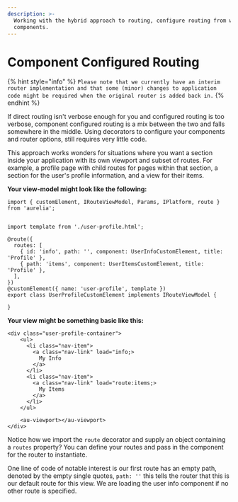 ```yaml
---
description: >-
  Working with the hybrid approach to routing, configure routing from within
  components.
---
```


# Component Configured Routing

{% hint style="info" %}
`Please note that we currently have an interim router implementation and that some (minor) changes to application code might be required when the original router is added back in.`
{% endhint %}

If direct routing isn't verbose enough for you and configured routing is too verbose, component configured routing is a mix between the two and falls somewhere in the middle. Using decorators to configure your components and router options, still requires very little code.

This approach works wonders for situations where you want a section inside your application with its own viewport and subset of routes. For example, a profile page with child routes for pages within that section, a section for the user's profile information, and a view for their items.

**Your view-model might look like the following:**

```text
import { customElement, IRouteViewModel, Params, IPlatform, route } from 'aurelia';

  
import template from './user-profile.html';

@route({
  routes: [
    { id: 'info', path: '', component: UserInfoCustomElement, title: 'Profile' },
    { path: 'items', component: UserItemsCustomElement, title: 'Profile' },
  ],
})
@customElement({ name: 'user-profile', template })
export class UserProfileCustomElement implements IRouteViewModel {

}
```

**Your view might be something basic like this:**

```text
<div class="user-profile-container">
    <ul>
      <li class="nav-item">
        <a class="nav-link" load="info;>
          My Info
        </a>
      </li>
      <li class="nav-item">
        <a class="nav-link" load="route:items;>
          My Items
        </a>
      </li>
    </ul>

    <au-viewport></au-viewport>
</div>
```

Notice how we import the `route` decorator and supply an object containing a `routes` property? You can define your routes and pass in the component for the router to instantiate.

One line of code of notable interest is our first route has an empty path, denoted by the empty single quotes, `path: ''` this tells the router that this is our default route for this view. We are loading the user info component if no other route is specified.

